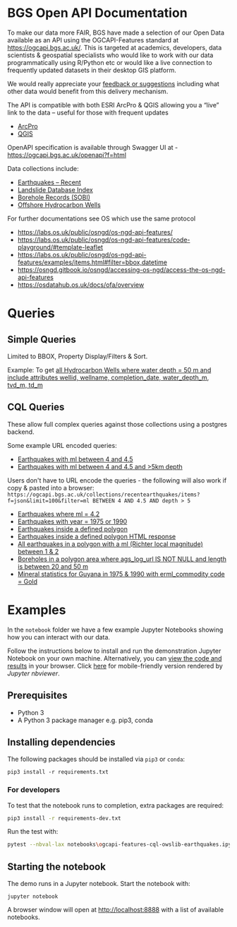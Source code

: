 # BGS Open API Documentation

To make our data more FAIR, BGS have made a selection of our Open Data available as an API using the OGCAPI-Features standard at https://ogcapi.bgs.ac.uk/. This is targeted at academics, developers, data scientists & geospatial specialists who would like to work with our data programmatically using R/Python etc or would like a live connection to frequently updated datasets in their desktop GIS platform.

We would really appreciate your [feedback or suggestions](https://github.com/BritishGeologicalSurvey/BGS-OGCAPI-Documentation/issues) including what other data would benefit from this delivery mechanism.

The API is compatible with both ESRI ArcPro & QGIS allowing you a “live” link to the data – useful for those with frequent updates

- [ArcPro](https://pro.arcgis.com/en/pro-app/2.8/help/data/services/add-ogc-api-services.htm)
- [QGIS](https://docs.qgis.org/3.22/en/docs/training_manual/online_resources/wfs.html)

OpenAPI specification is available through Swagger UI at - https://ogcapi.bgs.ac.uk/openapi?f=html

Data collections include:

- [Earthquakes – Recent](https://ogcapi.bgs.ac.uk/collections/recentearthquakes)
- [Landslide Database Index](https://ogcapi.bgs.ac.uk/collections/landslideindex)
- [Borehole Records (SOBI)](https://ogcapi.bgs.ac.uk/collections/onshoreboreholeindex)
- [Offshore Hydrocarbon Wells](https://ogcapi.bgs.ac.uk/collections/offshore-hydrocarbon-wells)

For further documentations see OS which use the same protocol
- https://labs.os.uk/public/osngd/os-ngd-api-features/
- https://labs.os.uk/public/osngd/os-ngd-api-features/code-playground/#template-leaflet
- https://labs.os.uk/public/osngd/os-ngd-api-features/examples/items.html#filter=bbox,datetime
- https://osngd.gitbook.io/osngd/accessing-os-ngd/access-the-os-ngd-api-features
- https://osdatahub.os.uk/docs/ofa/overview

# Queries

## Simple Queries

Limited to BBOX, Property Display/Filters & Sort.

Example: To get [all Hydrocarbon Wells where water depth = 50 m and include attributes wellid, wellname, completion_date, water_depth_m, tvd_m, td_m](https://ogcapi.bgs.ac.uk/collections/offshore-hydrocarbon-wells/items?f=json&lang=en-US&limit=10&properties=wellid,wellname,completion_date,water_depth_m,tvd_m,td_m&water_depth_m=50)

## CQL Queries

These allow full complex queries against those collections using a postgres backend.

Some example URL encoded queries:

- [Earthquakes with ml between 4 and 4.5](https://ogcapi.bgs.ac.uk/collections/recentearthquakes/items?f=json&limit=100&filter=ml%20BETWEEN%204%20AND%204.5)
- [Earthquakes with ml between 4 and 4.5 and &gt;5km depth](https://ogcapi.bgs.ac.uk/collections/recentearthquakes/items?f=json&limit=100&filter=ml%20BETWEEN%204%20AND%204.5%20AND%20depth%20%3E%205)

Users don't have to URL encode the queries - the following will also work if copy & pasted into a browser:
`https://ogcapi.bgs.ac.uk/collections/recentearthquakes/items?f=json&limit=100&filter=ml BETWEEN 4 AND 4.5 AND depth > 5`

- [Earthquakes where ml = 4.2](https://ogcapi.bgs.ac.uk/collections/recentearthquakes/items?f=json&limit=100&filter=ml=%274.2%27)
- [Earthquakes with year = 1975 or 1990](https://ogcapi.bgs.ac.uk/collections/recentearthquakes/items?f=json&limit=100&filter=year%20IN%20(%271975%27,%271990%27))
- [Earthquakes inside a defined polygon](https://ogcapi.bgs.ac.uk/collections/recentearthquakes/items?f=json&limit=100&filter=INTERSECTS(shape,POLYGON((-4.724%2050.238,-5.021%2050.351,-5.394%2050.393,-5.735%2050.238,-5.812%2050.041,-5.416%2049.921,-4.988%2049.886,-4.724%2050.238))))
- [Earthquakes inside a defined polygon HTML response](https://ogcapi.bgs.ac.uk/collections/recentearthquakes/items?filter=INTERSECTS(shape,POLYGON((-4.724%2050.238,-5.021%2050.351,-5.394%2050.393,-5.735%2050.238,-5.812%2050.041,-5.416%2049.921,-4.988%2049.886,-4.724%2050.238)))&limit=100)
- [All earthquakes in a polygon with a ml (Richter local magnitude) between 1 &amp; 2](https://ogcapi.bgs.ac.uk/collections/recentearthquakes/items?limit=100&filter=INTERSECTS(shape,POLYGON((-4.724%2050.238,-5.021%2050.351,-5.394%2050.393,-5.735%2050.238,-5.812%2050.041,-5.416%2049.921,-4.988%2049.886,-4.724%2050.238)))%20AND%20ml%20BETWEEN%201%20AND%202)
- [Boreholes in a polygon area where ags_log_url IS NOT NULL and length is between 20 and 50 m](https://ogcapi.bgs.ac.uk/collections/onshoreboreholeindex/items?f=json&filter=INTERSECTS%28shape,POLYGON%28%28-4.724%2050.238,-5.021%2050.351,-5.394%2050.393,-5.735%2050.238,-5.812%2050.041,-5.416%2049.921,-4.988%2049.886,-4.724%2050.238%29%29%29%20AND%20ags_log_url%20IS%20NOT%20NULL%20AND%20length%20BETWEEN%2010%20AND%2050&limit=10000)
- [Mineral statistics for Guyana in 1975 &amp; 1990 with erml_commodity code = Gold](https://ogcapi.bgs.ac.uk/collections/world-mineral-statistics/items?filter=erml_commodity%20LIKE%20%27Gold%27%20AND%20yearbook%20IN%20(%271975%27,%271990%27)%20AND%20iso3%20=%20GUY&f=json&limit=100)

# Examples

In the `notebook` folder we have a few example Jupyter Notebooks showing how you can interact with our data.

Follow the instructions below to install and run the demonstration Jupyter Notebook on your own
machine.  Alternatively, you can [view the code and results](notebooks\ogcapi-features-cql-owslib-earthquakes.ipynb) in your browser.  Click [here](https://nbviewer.org/github/BritishGeologicalSurvey/BGS-OGCAPI-Documentation/blob/main/notebooks/ogcapi-features-cql-owslib-earthquakes.ipynb) for mobile-friendly version rendered by _Jupyter nbviewer_.

## Prerequisites

+ Python 3
+ A Python 3 package manager e.g. pip3, conda

## Installing dependencies

The following packages should be installed via `pip3` or `conda`:

```
pip3 install -r requirements.txt
```

### For developers

To test that the notebook runs to completion, extra packages are required:

```bash
pip3 install -r requirements-dev.txt
```

Run the test with:

```bash
pytest --nbval-lax notebooks\ogcapi-features-cql-owslib-earthquakes.ipynb
```

## Starting the notebook

The demo runs in a Jupyter notebook.  Start the notebook with:

```
jupyter notebook
```

A browser window will open at [http://localhost:8888](http://localhost:8888)
with a list of available notebooks.
